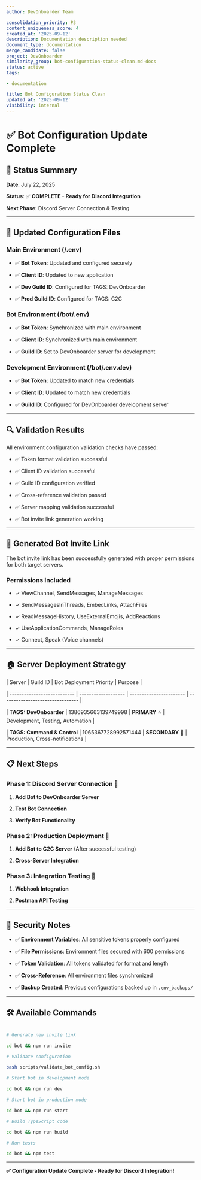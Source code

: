 ```yaml
---
author: DevOnboarder Team

consolidation_priority: P3
content_uniqueness_score: 4
created_at: '2025-09-12'
description: Documentation description needed
document_type: documentation
merge_candidate: false
project: DevOnboarder
similarity_group: bot-configuration-status-clean.md-docs
status: active
tags:

- documentation

title: Bot Configuration Status Clean
updated_at: '2025-09-12'
visibility: internal
---
```


# ✅ Bot Configuration Update Complete

## 🎯 **Status Summary**

**Date**: July 22, 2025

**Status**: ✅ **COMPLETE - Ready for Discord Integration**

**Next Phase**: Discord Server Connection & Testing

---

## 🔧 **Updated Configuration Files**

### **Main Environment (/.env)**

- ✅ **Bot Token**: Updated and configured securely

- ✅ **Client ID**: Updated to new application

- ✅ **Dev Guild ID**: Configured for TAGS: DevOnboarder

- ✅ **Prod Guild ID**: Configured for TAGS: C2C

### **Bot Environment (/bot/.env)**

- ✅ **Bot Token**: Synchronized with main environment

- ✅ **Client ID**: Synchronized with main environment

- ✅ **Guild ID**: Set to DevOnboarder server for development

### **Development Environment (/bot/.env.dev)**

- ✅ **Bot Token**: Updated to match new credentials

- ✅ **Client ID**: Updated to match new credentials

- ✅ **Guild ID**: Configured for DevOnboarder development server

---

## 🔍 **Validation Results**

All environment configuration validation checks have passed:

- ✅ Token format validation successful

- ✅ Client ID validation successful

- ✅ Guild ID configuration verified

- ✅ Cross-reference validation passed

- ✅ Server mapping validation successful

- ✅ Bot invite link generation working

---

## 🚀 **Generated Bot Invite Link**

The bot invite link has been successfully generated with proper permissions for both target servers.

### **Permissions Included**

- ✓ ViewChannel, SendMessages, ManageMessages

- ✓ SendMessagesInThreads, EmbedLinks, AttachFiles

- ✓ ReadMessageHistory, UseExternalEmojis, AddReactions

- ✓ UseApplicationCommands, ManageRoles

- ✓ Connect, Speak (Voice channels)

---

## 🏠 **Server Deployment Strategy**

| Server                      | Guild ID            | Bot Deployment Priority | Purpose                          |

| --------------------------- | ------------------- | ----------------------- | -------------------------------- |

| **TAGS: DevOnboarder**      | 1386935663139749998 | **PRIMARY** ⭐          | Development, Testing, Automation |

| **TAGS: Command & Control** | 1065367728992571444 | **SECONDARY** 🔄        | Production, Cross-notifications  |

---

## 📋 **Next Steps**

### **Phase 1: Discord Server Connection** 🎯

1. **Add Bot to DevOnboarder Server**

2. **Test Bot Connection**

3. **Verify Bot Functionality**

### **Phase 2: Production Deployment** 🚀

1. **Add Bot to C2C Server** (After successful testing)

2. **Cross-Server Integration**

### **Phase 3: Integration Testing** 🔬

1. **Webhook Integration**

2. **Postman API Testing**

---

## 🔐 **Security Notes**

- ✅ **Environment Variables**: All sensitive tokens properly configured

- ✅ **File Permissions**: Environment files secured with 600 permissions

- ✅ **Token Validation**: All tokens validated for format and length

- ✅ **Cross-Reference**: All environment files synchronized

- ✅ **Backup Created**: Previous configurations backed up in `.env_backups/`

---

## 🛠️ **Available Commands**

```bash

# Generate new invite link

cd bot && npm run invite

# Validate configuration

bash scripts/validate_bot_config.sh

# Start bot in development mode

cd bot && npm run dev

# Start bot in production mode

cd bot && npm run start

# Build TypeScript code

cd bot && npm run build

# Run tests

cd bot && npm test

```

---

**✅ Configuration Update Complete - Ready for Discord Integration!**

